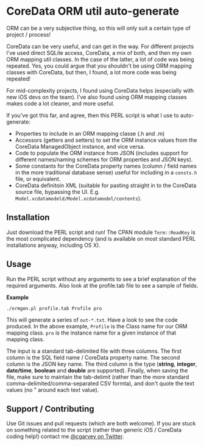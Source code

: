 CoreData ORM util auto-generate
===============================

ORM can be a very subjective thing, so this will only suit a certain type of project / process!

CoreData can be very useful, and can get in the way. For different projects I've used direct SQLite access, CoreData, a mix of both, and then my own ORM mapping util classes. In the case of the latter, a lot of code was being repeated. Yes, you could argue that you shouldn't be using ORM mapping classes with CoreData, but then, I found, a lot more code was being repeated!

For mid-complexity projects, I found using CoreData helps (especially with new iOS devs on the team). I've also found using ORM mapping classes makes code a lot cleaner, and more useful.

If you've got this far, and agree, then this PERL script is what I use to auto-generate:
* Properties to include in an ORM mapping classe (.h and .m)
* Accessors (getters and setters) to set the ORM instance values from the CoreData ManagedObject instance, and vice versa.
* Code to populate the ORM instance from JSON (includes support for different names/naming schemes for ORM properties and JSON keys).
* Some constants for the CoreData property names (column / field names in the more traditional database sense) useful for including in a `consts.h` file, or equivalent.
* CoreData definitoin XML (suitable for pasting straight in to the CoreData source file, bypassing the UI. E.g. `Model.xcdatamodeld/Model.xcdatamodel/contents`).

Installation
------------
Just download the PERL script and run! The CPAN module `Term::ReadKey` is the most complicated dependency (and is available on most standard PERL installations anyway, including OS X).

Usage
-----
Run the PERL script without any arguments to see a brief explanation of the required arguments. Also look at the profile.tab file to see a sample of fields.

**Example**

	./ormgen.pl profile.tab Profile pro
This will generate a series of `out-*.txt`. Have a look to see the code produced. In the above example, `Profile` is the Class name for our ORM mapping class. `pro` is the instance name for a given instance of that mapping class.

The input is a standard tab-delimited file with three columns. The first column is the SQL field name / CoreData property name. The second column is the JSON key name. The third column is the type (**string**, **integer**, **date/time**, **boolean** and **double** are supported). Finally, when saving the file, make sure to maintain the tab-delimit (rather than the more standard comma-delimited/comma-separated CSV formta), and don't quote the text values (no &quot; around each text value).

Support / Contributing
----------------------
Use Git issues and pull requests (which are both welcome). If you are stuck on something related to the script (rather than generic iOS / CoreData coding help!) contact me [@cgarvey on Twitter](http://twitter.com/cgarvey).
